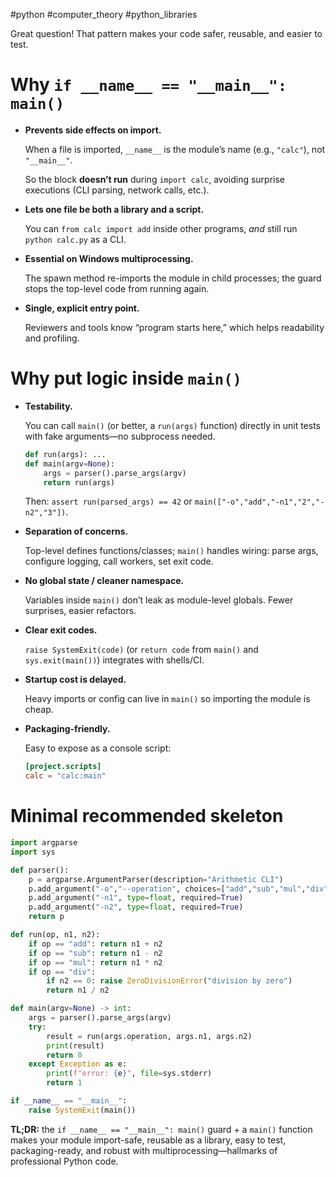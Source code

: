 #python #computer_theory #python_libraries 

Great question! That pattern makes your code safer, reusable, and easier to test.

# Why `if __name__ == "__main__": main()`

- **Prevents side effects on import.**
    
    When a file is imported, `__name__` is the module’s name (e.g., `"calc"`), not `"__main__"`.
    
    So the block **doesn’t run** during `import calc`, avoiding surprise executions (CLI parsing, network calls, etc.).
    
- **Lets one file be both a library and a script.**
    
    You can `from calc import add` inside other programs, _and_ still run `python calc.py` as a CLI.
    
- **Essential on Windows multiprocessing.**
    
    The spawn method re-imports the module in child processes; the guard stops the top-level code from running again.
    
- **Single, explicit entry point.**
    
    Reviewers and tools know “program starts here,” which helps readability and profiling.
    

# Why put logic inside `main()`

- **Testability.**
    
    You can call `main()` (or better, a `run(args)` function) directly in unit tests with fake arguments—no subprocess needed.
    
    ```python
    def run(args): ...
    def main(argv=None):
        args = parser().parse_args(argv)
        return run(args)
    
    ```
    
    Then: `assert run(parsed_args) == 42` or `main(["-o","add","-n1","2","-n2","3"])`.
    
- **Separation of concerns.**
    
    Top-level defines functions/classes; `main()` handles wiring: parse args, configure logging, call workers, set exit code.
    
- **No global state / cleaner namespace.**
    
    Variables inside `main()` don’t leak as module-level globals. Fewer surprises, easier refactors.
    
- **Clear exit codes.**
    
    `raise SystemExit(code)` (or `return code` from `main()` and `sys.exit(main())`) integrates with shells/CI.
    
- **Startup cost is delayed.**
    
    Heavy imports or config can live in `main()` so importing the module is cheap.
    
- **Packaging-friendly.**
    
    Easy to expose as a console script:
    
    ```toml
    [project.scripts]
    calc = "calc:main"
    
    ```
    

# Minimal recommended skeleton

```python
import argparse
import sys

def parser():
    p = argparse.ArgumentParser(description="Arithmetic CLI")
    p.add_argument("-o","--operation", choices=["add","sub","mul","div"], required=True)
    p.add_argument("-n1", type=float, required=True)
    p.add_argument("-n2", type=float, required=True)
    return p

def run(op, n1, n2):
    if op == "add": return n1 + n2
    if op == "sub": return n1 - n2
    if op == "mul": return n1 * n2
    if op == "div":
        if n2 == 0: raise ZeroDivisionError("division by zero")
        return n1 / n2

def main(argv=None) -> int:
    args = parser().parse_args(argv)
    try:
        result = run(args.operation, args.n1, args.n2)
        print(result)
        return 0
    except Exception as e:
        print(f"error: {e}", file=sys.stderr)
        return 1

if __name__ == "__main__":
    raise SystemExit(main())

```

**TL;DR:** the `if __name__ == "__main__": main()` guard + a `main()` function makes your module import-safe, reusable as a library, easy to test, packaging-ready, and robust with multiprocessing—hallmarks of professional Python code.